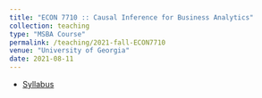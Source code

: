 ```yaml
---
title: "ECON 7710 :: Causal Inference for Business Analytics"
collection: teaching
type: "MSBA Course"
permalink: /teaching/2021-fall-ECON7710
venue: "University of Georgia"
date: 2021-08-11
---
```


- [Syllabus](/files/syllabus.7710.pdf)